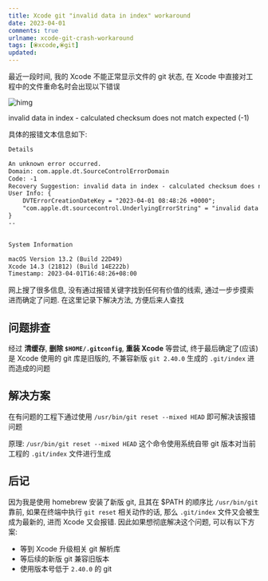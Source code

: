 ```yaml
---
title: Xcode git "invalid data in index" workaround
date: 2023-04-01
comments: true
urlname: xcode-git-crash-workaround
tags: [⦿xcode,⦿git]
updated:
---
```


最近一段时间, 我的 Xcode 不能正常显示文件的 git 状态, 在 Xcode 中直接对工程中的文件重命名时会出现以下错误

![himg](https://a.hanleylee.com/HKMS/2023-04-01164754.png?x-oss-process=style/WaMa)

<!-- more -->

invalid data in index - calculated checksum does not match expected (-1)

具体的报错文本信息如下:

```txt
Details

An unknown error occurred.
Domain: com.apple.dt.SourceControlErrorDomain
Code: -1
Recovery Suggestion: invalid data in index - calculated checksum does not match expected (-1)
User Info: {
    DVTErrorCreationDateKey = "2023-04-01 08:48:26 +0000";
    "com.apple.dt.sourcecontrol.UnderlyingErrorString" = "invalid data in index - calculated checksum does not match expected (-1)";
}
--


System Information

macOS Version 13.2 (Build 22D49)
Xcode 14.3 (21812) (Build 14E222b)
Timestamp: 2023-04-01T16:48:26+08:00
```

网上搜了很多信息, 没有通过报错关键字找到任何有价值的线索, 通过一步步摸索进而确定了问题. 在这里记录下解决方法, 方便后来人查找

## 问题排查

经过 **清缓存**, **删除 `$HOME/.gitconfig`**, **重装 Xcode** 等尝试, 终于最后确定了(应该)是 Xcode 使用的 git 库是旧版的, 不兼容新版 `git 2.40.0` 生成的 `.git/index` 进而造成的问题

## 解决方案

在有问题的工程下通过使用 `/usr/bin/git reset --mixed HEAD` 即可解决该报错问题

原理: `/usr/bin/git reset --mixed HEAD` 这个命令使用系统自带 git 版本对当前工程的 `.git/index` 文件进行生成

## 后记

因为我是使用 homebrew 安装了新版 git, 且其在 $PATH 的顺序比 `/usr/bin/git` 靠前, 如果在终端中执行 `git reset` 相关动作的话, 那么 `.git/index` 文件又会被生成为最新的, 进而 Xcode 又会报错. 因此如果想彻底解决这个问题, 可以有以下方案:

- 等到 Xcode 升级相关 git 解析库
- 等后续的新版 git 兼容旧版本
- 使用版本号低于 `2.40.0` 的 git

